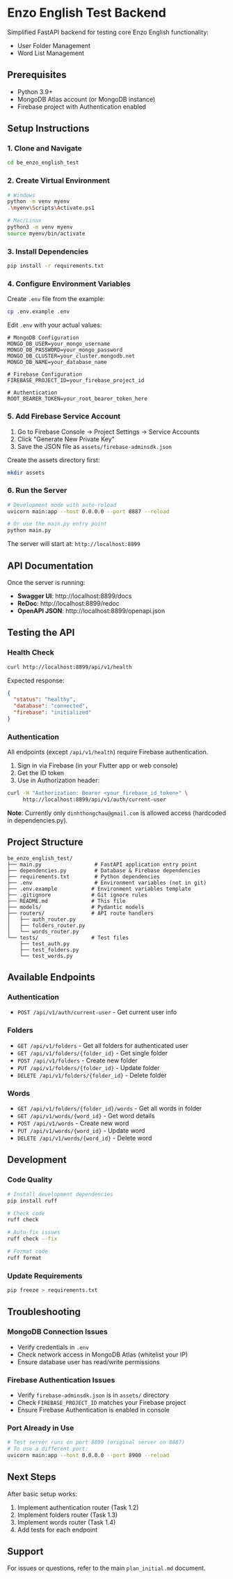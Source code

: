 # Enzo English Test Backend

Simplified FastAPI backend for testing core Enzo English functionality:
- User Folder Management
- Word List Management

## Prerequisites

- Python 3.9+
- MongoDB Atlas account (or MongoDB instance)
- Firebase project with Authentication enabled

## Setup Instructions

### 1. Clone and Navigate

```bash
cd be_enzo_english_test
```

### 2. Create Virtual Environment

```bash
# Windows
python -m venv myenv
.\myenv\Scripts\Activate.ps1

# Mac/Linux
python3 -m venv myenv
source myenv/bin/activate
```

### 3. Install Dependencies

```bash
pip install -r requirements.txt
```

### 4. Configure Environment Variables

Create `.env` file from the example:

```bash
cp .env.example .env
```

Edit `.env` with your actual values:

```env
# MongoDB Configuration
MONGO_DB_USER=your_mongo_username
MONGO_DB_PASSWORD=your_mongo_password
MONGO_DB_CLUSTER=your_cluster.mongodb.net
MONGO_DB_NAME=your_database_name

# Firebase Configuration
FIREBASE_PROJECT_ID=your_firebase_project_id

# Authentication
ROOT_BEARER_TOKEN=your_root_bearer_token_here
```

### 5. Add Firebase Service Account

1. Go to Firebase Console → Project Settings → Service Accounts
2. Click "Generate New Private Key"
3. Save the JSON file as `assets/firebase-adminsdk.json`

Create the assets directory first:
```bash
mkdir assets
```

### 6. Run the Server

```bash
# Development mode with auto-reload
uvicorn main:app --host 0.0.0.0 --port 8887 --reload

# Or use the main.py entry point
python main.py
```

The server will start at: `http://localhost:8899`

## API Documentation

Once the server is running:

- **Swagger UI**: http://localhost:8899/docs
- **ReDoc**: http://localhost:8899/redoc
- **OpenAPI JSON**: http://localhost:8899/openapi.json

## Testing the API

### Health Check

```bash
curl http://localhost:8899/api/v1/health
```

Expected response:
```json
{
  "status": "healthy",
  "database": "connected",
  "firebase": "initialized"
}
```

### Authentication

All endpoints (except `/api/v1/health`) require Firebase authentication.

1. Sign in via Firebase (in your Flutter app or web console)
2. Get the ID token
3. Use in Authorization header:

```bash
curl -H "Authorization: Bearer <your_firebase_id_token>" \
     http://localhost:8899/api/v1/auth/current-user
```

**Note**: Currently only `dinhthongchau@gmail.com` is allowed access (hardcoded in dependencies.py).

## Project Structure

```
be_enzo_english_test/
├── main.py                 # FastAPI application entry point
├── dependencies.py         # Database & Firebase dependencies
├── requirements.txt        # Python dependencies
├── .env                    # Environment variables (not in git)
├── .env.example           # Environment variables template
├── .gitignore             # Git ignore rules
├── README.md              # This file
├── models/                # Pydantic models
├── routers/               # API route handlers
│   ├── auth_router.py
│   ├── folders_router.py
│   └── words_router.py
└── tests/                 # Test files
    ├── test_auth.py
    ├── test_folders.py
    └── test_words.py
```

## Available Endpoints

### Authentication
- `POST /api/v1/auth/current-user` - Get current user info

### Folders
- `GET /api/v1/folders` - Get all folders for authenticated user
- `GET /api/v1/folders/{folder_id}` - Get single folder
- `POST /api/v1/folders` - Create new folder
- `PUT /api/v1/folders/{folder_id}` - Update folder
- `DELETE /api/v1/folders/{folder_id}` - Delete folder

### Words
- `GET /api/v1/folders/{folder_id}/words` - Get all words in folder
- `GET /api/v1/words/{word_id}` - Get word details
- `POST /api/v1/words` - Create new word
- `PUT /api/v1/words/{word_id}` - Update word
- `DELETE /api/v1/words/{word_id}` - Delete word

## Development

### Code Quality

```bash
# Install development dependencies
pip install ruff

# Check code
ruff check

# Auto-fix issues
ruff check --fix

# Format code
ruff format
```

### Update Requirements

```bash
pip freeze > requirements.txt
```

## Troubleshooting

### MongoDB Connection Issues

- Verify credentials in `.env`
- Check network access in MongoDB Atlas (whitelist your IP)
- Ensure database user has read/write permissions

### Firebase Authentication Issues

- Verify `firebase-adminsdk.json` is in `assets/` directory
- Check `FIREBASE_PROJECT_ID` matches your Firebase project
- Ensure Firebase Authentication is enabled in console

### Port Already in Use

```bash
# Test server runs on port 8899 (original server on 8887)
# To use a different port:
uvicorn main:app --host 0.0.0.0 --port 8900 --reload
```

## Next Steps

After basic setup works:

1. Implement authentication router (Task 1.2)
2. Implement folders router (Task 1.3)
3. Implement words router (Task 1.4)
4. Add tests for each endpoint

## Support

For issues or questions, refer to the main `plan_initial.md` document.
